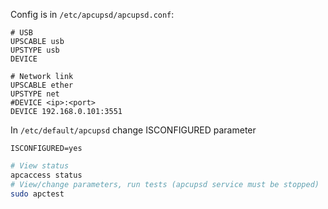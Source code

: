 Config is in `/etc/apcupsd/apcupsd.conf`:
```
# USB 
UPSCABLE usb
UPSTYPE usb
DEVICE

# Network link
UPSCABLE ether 
UPSTYPE net
#DEVICE <ip>:<port>
DEVICE 192.168.0.101:3551
```

In `/etc/default/apcupsd` change ISCONFIGURED parameter
```
ISCONFIGURED=yes
```

```bash
# View status
apcaccess status
# View/change parameters, run tests (apcupsd service must be stopped)
sudo apctest
```
